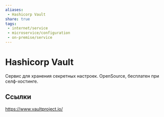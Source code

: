 ```yaml
---
aliases:
 - Hashicorp Vault
share: true
tags:
 - internet/service
 - microservice/configuration
 - on-premise/service
---
```

# Hashicorp Vault
Сервис для хранения секретных настроек. OpenSource, бесплатен при селф-хостинге.

## Ссылки
https://www.vaultproject.io/
